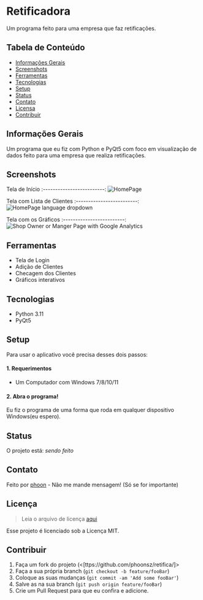 # Retificadora
Um programa feito para uma empresa que faz retificações.


## Tabela de Conteúdo
* [Informações Gerais](#info-gerais)
* [Screenshots](#screenshots)
* [Ferramentas](#ferramentas)
* [Tecnologias](#tecnologias)
* [Setup](#setup)
* [Status](#status)
* [Contato](#contato)
* [Licensa](#licensa)
* [Contribuir](#contribuir)


## Informações Gerais
Um programa que eu fiz com Python e PyQt5 com foco em visualização de dados feito para uma empresa que realiza retificações.

## Screenshots

Tela de Início
:-------------------------:
![HomePage](https://user-images.githubusercontent.com/19711677/86519243-7a55af00-bdfe-11ea-8a43-a9850710bd82.JPG)


Tela com Lista de Clientes
:-------------------------:
![HomePage language dropdown](https://user-images.githubusercontent.com/19711677/86519338-79714d00-bdff-11ea-8780-a09ec73ef9d4.JPG)


Tela com os Gráficos
:-------------------------:
![Shop Owner or Manger Page with Google Analytics](https://user-images.githubusercontent.com/19711677/86519242-79bd1880-bdfe-11ea-8681-a613f0e77faf.JPG)


## Ferramentas

* Tela de Login
* Adição de Clientes
* Checagem dos Clientes
* Gráficos interativos

## Tecnologias
* Python 3.11
* PyQt5

## Setup

Para usar o aplicativo você precisa desses dois passos:

#### 1. Requerimentos
  - Um Computador com Windows  7/8/10/11

#### 2. Abra o programa!

Eu fiz o programa de uma forma que roda em qualquer dispositivo Windows(eu espero).


## Status
O projeto está: _sendo feito_

## Contato
Feito por [phoon](https://phoonsz.github.io/) - Não me mande mensagem! (Só se for importante)

## Licença
>Leia o arquivo de licença [aqui](https://github.com/Williano/Final-Senior-Year-Project-/blob/master/LICENSE.md)

Esse projeto é licenciado sob a Licença MIT.

## Contribuir

1. Faça um fork do projeto (<[ttps://github.com/phoonsz/retifica/]>
2. Faça a sua própria branch (`git checkout -b feature/fooBar`)
3. Coloque as suas mudanças (`git commit -am 'Add some fooBar'`)
4. Salve as na sua branch (`git push origin feature/fooBar`)
5. Crie um Pull Request para que eu confira e adicione.
